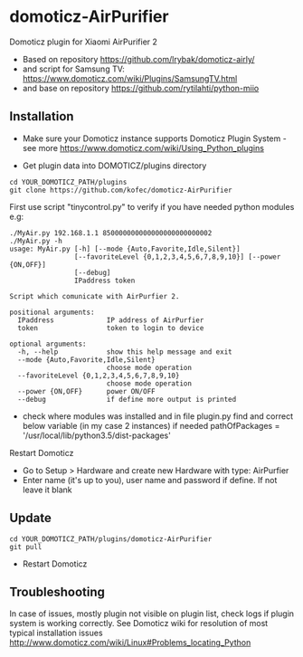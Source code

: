 # domoticz-AirPurifier
Domoticz plugin for Xiaomi AirPurifier 2
* Based on repository https://github.com/lrybak/domoticz-airly/
* and script for Samsung TV: https://www.domoticz.com/wiki/Plugins/SamsungTV.html
* and base on repository https://github.com/rytilahti/python-miio

## Installation

* Make sure your Domoticz instance supports Domoticz Plugin System - see more https://www.domoticz.com/wiki/Using_Python_plugins

* Get plugin data into DOMOTICZ/plugins directory
```
cd YOUR_DOMOTICZ_PATH/plugins
git clone https://github.com/kofec/domoticz-AirPurifier
```
First use script "tinycontrol.py" to verify if you have needed python modules
e.g: 
```
./MyAir.py 192.168.1.1 850000000000000000000000002
./MyAir.py -h
usage: MyAir.py [-h] [--mode {Auto,Favorite,Idle,Silent}]
                [--favoriteLevel {0,1,2,3,4,5,6,7,8,9,10}] [--power {ON,OFF}]
                [--debug]
                IPaddress token

Script which comunicate with AirPurfier 2.

positional arguments:
  IPaddress             IP address of AirPurfier
  token                 token to login to device

optional arguments:
  -h, --help            show this help message and exit
  --mode {Auto,Favorite,Idle,Silent}
                        choose mode operation
  --favoriteLevel {0,1,2,3,4,5,6,7,8,9,10}
                        choose mode operation
  --power {ON,OFF}      power ON/OFF
  --debug               if define more output is printed
```
* check where modules was installed and in file plugin.py find and correct below variable (in my case 2 instances) if needed
pathOfPackages = '/usr/local/lib/python3.5/dist-packages'

Restart Domoticz
* Go to Setup > Hardware and create new Hardware with type: AirPurfier
* Enter name (it's up to you), user name and password if define. If not leave it blank

## Update
```
cd YOUR_DOMOTICZ_PATH/plugins/domoticz-AirPurifier
git pull
```
* Restart Domoticz

## Troubleshooting

In case of issues, mostly plugin not visible on plugin list, check logs if plugin system is working correctly. See Domoticz wiki for resolution of most typical installation issues http://www.domoticz.com/wiki/Linux#Problems_locating_Python
